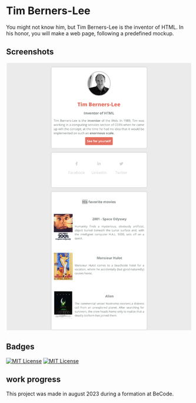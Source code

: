 # Tim Berners-Lee

You might not know him, but Tim Berners-Lee is the inventor of HTML. In his honor, you will make a web page, following a predefined mockup.


## Screenshots

![Page Screenshot](readme-ressources/page-screenshot.png)


## Badges

[![MIT License](https://img.shields.io/badge/CSS-purple.svg)](https://choosealicense.com/licenses/mit/)
[![MIT License](https://img.shields.io/badge/HTML-red.svg)](https://choosealicense.com/licenses/mit/)


## work progress

This project was made in august 2023 during a formation at BeCode.